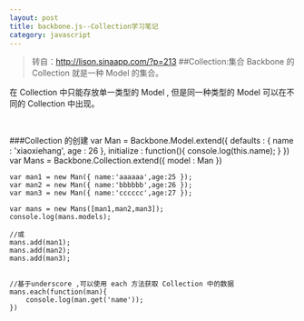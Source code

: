 ```yaml
---
layout: post
title: backbone.js--Collection学习笔记
category: javascript
---
```


>转自：<http://lison.sinaapp.com/?p=213>
##Collection:集合
Backbone 的 Collection 就是一种 Model 的集合。

在 Collection 中只能存放单一类型的 Model , 但是同一种类型的 Model 可以在不同的 Collection 中出现。

&nbsp;

###Collection 的创建
    var Man = Backbone.Model.extend({
        defaults : {
            name : 'xiaoxiehang',
            age : 26
        },
        initialize : function(){
            console.log(this.name);
        }
    })
    var Mans = Backbone.Collection.extend({
        model : Man
    })

    var man1 = new Man({ name:'aaaaaa',age:25 });
    var man2 = new Man({ name:'bbbbbb',age:26 });
    var man3 = new Man({ name:'cccccc',age:27 });

    var mans = new Mans([man1,man2,man3]);
    console.log(mans.models);

    //或    
    mans.add(man1);
    mans.add(man2);
    mans.add(man3);


    //基于underscore ,可以使用 each 方法获取 Collection 中的数据
    mans.each(function(man){
        console.log(man.get('name'));
    })